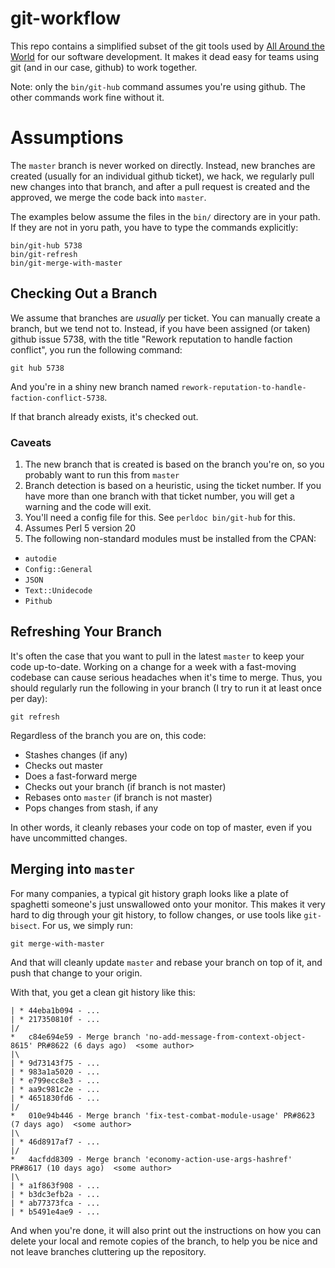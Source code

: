 # git-workflow

This repo contains a simplified subset of the git tools used by [All Around
the World](https://allaroundtheworld.fr/) for our software development. It
makes it dead easy for teams using git (and in our case, github) to work
together.

Note: only the `bin/git-hub` command assumes you're using github. The other
commands work fine without it.

# Assumptions

The `master` branch is never worked on directly. Instead, new branches are
created (usually for an individual github ticket), we hack, we regularly pull
new changes into that branch, and after a pull request is created and the
approved, we merge the code back into `master`.

The examples below assume the files in the `bin/` directory are in your path.
If they are not in yoru path, you have to type the commands explicitly:

    bin/git-hub 5738
    bin/git-refresh
    bin/git-merge-with-master

## Checking Out a Branch

We assume that branches are _usually_ per ticket. You can manually create a
branch, but we tend not to. Instead, if you have been assigned (or taken)
github issue 5738, with the title "Rework reputation to handle faction
conflict", you run the following command:

    git hub 5738

And you're in a shiny new branch named `rework-reputation-to-handle-faction-conflict-5738`.

If that branch already exists, it's checked out.

### Caveats

1. The new branch that is created is based on the branch you're on, so you
   probably want to run this from `master`
2. Branch detection is based on a heuristic, using the ticket number. If you
   have more than one branch with that ticket number, you will get a warning
   and the code will exit.
3. You'll need a config file for this. See `perldoc bin/git-hub` for this.
4. Assumes Perl 5 version 20
5. The following non-standard modules must be installed from the CPAN:

* `autodie`
* `Config::General`
* `JSON`
* `Text::Unidecode`
* `Pithub`

## Refreshing Your Branch

It's often the case that you want to pull in the latest `master` to keep your
code up-to-date. Working on a change for a week with a fast-moving codebase
can cause serious headaches when it's time to merge. Thus, you should regularly
run the following in your branch (I try to run it at least once per day):

    git refresh

Regardless of the branch you are on, this code:

* Stashes changes (if any)
* Checks out master
* Does a fast-forward merge
* Checks out your branch (if branch is not master)
* Rebases onto `master` (if branch is not master)
* Pops changes from stash, if any

In other words, it cleanly rebases your code on top of master, even if you
have uncommitted changes.

## Merging into `master`

For many companies, a typical git history graph looks like a plate of
spaghetti someone's just unswallowed onto your monitor. This makes it very
hard to dig through your git history, to follow changes, or use tools like
`git-bisect`. For us, we simply run:

    git merge-with-master

And that will cleanly update `master` and rebase your branch on top of it, and
push that change to your origin.

With that, you get a clean git history like this:

    | * 44eba1b094 - ...
    | * 217350810f - ...
    |/
    *   c84e694e59 - Merge branch 'no-add-message-from-context-object-8615' PR#8622 (6 days ago)  <some author>
    |\
    | * 9d73143f75 - ...
    | * 983a1a5020 - ...
    | * e799ecc8e3 - ...
    | * aa9c981c2e - ...
    | * 4651830fd6 - ...
    |/
    *   010e94b446 - Merge branch 'fix-test-combat-module-usage' PR#8623 (7 days ago)  <some author>
    |\
    | * 46d8917af7 - ...
    |/
    *   4acfdd8309 - Merge branch 'economy-action-use-args-hashref' PR#8617 (10 days ago)  <some author>
    |\
    | * a1f863f908 - ...
    | * b3dc3efb2a - ...
    | * ab77373fca - ...
    | * b5491e4ae9 - ...

And when you're done, it will also print out the instructions on how you can
delete your local and remote copies of the branch, to help you be nice and not
leave branches cluttering up the repository.
